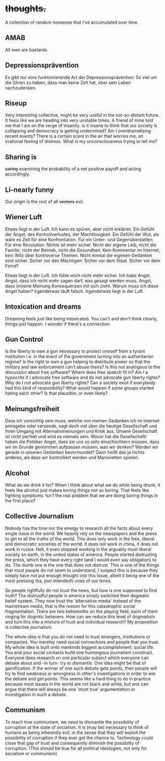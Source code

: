 # ~~thoughts.~~ 
A collection of random nonsense that I've accumulated over time.

## AMAB
All men are bastards.

## Depressionsprävention
Es gibt nur eine funktionierende Art der Depressionsprävention: So viel um die Ohren zu haben, dass man keine Zeit hat, über sein Leben nachzudenken.

## Riseup
Very interesting collective, might be very useful in the not-so-distant future. It feels like we are heading into very unstable times. A friend of mine told me that I am on the verge of insanity. Is it insane to think that our society is collapsing and democracy is getting undermined? Am I overdramatising recent events? There is a certain scent in the air that worries me, an irrational feeling of distress. What is my unconsciousness trying to tell me?

## Sharing is
~~caring~~ examining the probability of a net positive payoff and acting accordingly.

## Li-nearly funny
Our origin is the root of all ~~vectors~~ evil.

## Wiener Luft
Etwas liegt in der Luft. Ich kann es spüren, aber nicht erklären. Ein Gefühl der Angst, des Kontrollverlustes, der Machtlosigkeit. Ein Gefühl der Wut, als wäre es Zeit für eine Konfrontation. Für ein Unter- und Gegenüberstellen. Für eine Revolution. Nichts ist mehr sicher. Nicht der eigene Leib, nicht die Familie, nicht der Betrieb, nicht die Gesundheit. Kein Kommentar im Internet, kein Witz über kontroverse Themen. Nicht einmal die eigenen Gedanken sind sicher. Sicher vor den Mächtigen. Sicher vor dem Staat. Sicher vor dem *Feind*?

Etwas liegt in der Luft. Ich fühle mich nicht mehr sicher. Ich habe Angst. Angst, dass ich nicht mehr sagen darf, was gesagt werden muss. Angst, dass (m)eine Meinung Konsequenzen mit sich zieht. Warum muss ich diese Angst haben? Irgendetwas läuft falsch. Irgendetwas liegt in der Luft.

## Intoxication and dreams
Dreaming feels just like being intoxicated. You can't and don't think clearly, things just happen. I wonder if there's a connection.

## Gun Control
Is the liberty to own a gun necessary to protect oneself from a tyrant institution i.e. in the event of the government turning into an authoritarian regime? Is the right to own a gun helping to distribute power so that the military and law enforcement can't abuse theirs? Is this not analogous to the discussion about free software? Where does free speech fit in? Am I a hypocrite if I advocate free software and do not advocate gun liberty rights? Why do I not advocate gun liberty rights? Can a society exist if everybody had this kind of responibility? What would happen if some groups started hating each other? Is that plausible, or even likely?

## Meinungsfreiheit
Dass ich vorsichtig sein muss, welche von meinen Gedanken ich im Internet preisgebe oder versende, sagt doch viel über die heutige Gesellschaft und ihren Umgang mit Alternativmeinungen und Kritik aus. Unsere Gesellschaft ist nicht perfekt und wird es niemals sein. Wovor hat die Gesellschaft/ haben die Politiker Angst, dass sie uns so sehr einschüchtern müssen, dass wir im Grunde genommen aufpassen müssen, was wir *denken*? Werden wir gerade in unseren Gedanken bevormundet? Dann heißt das ja nichts anderes, als dass wir kontrolliert werden und Marionetten spielen.

## Alcohol
What do we drink it for? When I think about what we do while being drunk, it feels like alcohol just makes boring things not so boring. That feels like fighting symptoms. Isn't the real problem that we are doing boring things in the first place?

## Collective Journalism
Nobody has the time nor the energy to research all the facts about every single issue in the world. We heavily rely on the newspapers and the press to get to all the truths of the world. This does only work in the free, liberal and democratic societies of the world. It does not work in china, it does not work in russia. Hell, it even stopped working in the arguably most liberal society on earth, in the united states of america. People started distrusting the press, which they have every right (and I would even say obligation) to do. The dumb one is the one that does not distrust. This is one of the things that most people do not seem to understand, I suspect this is because they simply have not put enough thought into this issue, albeit it being one of the most pressing (ha, pun intended!) ones of our times.

So people rightfully do not trust the news, but how is one supposed to find truth? The distrustful people in america simply switched their dogmatic belief system. They now trust the 'alternative media' instead of the mainstream media, that is the reason for this catastrophic social fragmentation. There are two behemoths on the playing field, each of them ringing for dogmtic believers. How can we reduce this level of dogmatism and turn this into a mixture of trust and individual research? My proposition is collective journalism.

The whole idea is that you do not need to trust strangers, institutions or companies. You mereley need social connections and people that you trust. My whole idea is built onto mankinds biggest accomplishment: social life. You and your social contacts build one humongous journalism construct. Everyone does research on one particular subject which everyone can debate about and -in turn- try to dismantle. One idea might be that of gamification. If the winner of one such debate gets points, then people will try to find weakness or wrongness in other's investigations in order to win the debate and get points. This seems like a hard thing to do in practice because most issues in the world are not black and white, but one can argue that there will always be one 'most true' argumentation or investigation in such a debate.

## Communism
To reach true communism, we need to dismantle the possibility of corruption at the state of socialism. It is (may be) necessary to think of humans as being inherently evil, in the sense that they will exploit the possibility of corruption if they ever get the chance to. Technology could close that gap of trust and consequently diminish the possibilty of corruption. (This should be true for all political ideologies, not only for socialism or communism)





